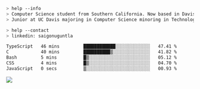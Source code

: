 ````bash
> help --info
> Computer Science student from Southern California. Now based in Davis, CA.
> Junior at UC Davis majoring in Computer Science minoring in Technology Management.
````

````bash
> help --contact
> linkedin: saigonuguntla
````

<!--START_SECTION:waka-->

```txt
TypeScript   46 mins         ████████████░░░░░░░░░░░░░   47.41 %
C            40 mins         ██████████▒░░░░░░░░░░░░░░   41.82 %
Bash         5 mins          █▒░░░░░░░░░░░░░░░░░░░░░░░   05.12 %
CSS          4 mins          █▒░░░░░░░░░░░░░░░░░░░░░░░   04.70 %
JavaScript   0 secs          ▒░░░░░░░░░░░░░░░░░░░░░░░░   00.93 %
```

<!--END_SECTION:waka-->

![](https://komarev.com/ghpvc/?username=saigonu&color=6A8AFF)